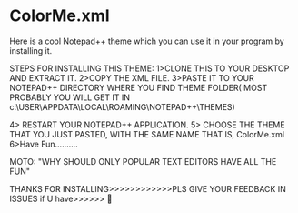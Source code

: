 # ColorMe.xml
Here is a cool Notepad++ theme which you can use it in your program by installing it.


STEPS FOR INSTALLING THIS THEME:
1>CLONE THIS TO YOUR DESKTOP AND EXTRACT IT.
2>COPY THE XML FILE.
3>PASTE IT TO YOUR NOTEPAD++ DIRECTORY WHERE YOU FIND THEME FOLDER( MOST PROBABLY YOU WILL GET IT IN c:\\USER\APPDATA\LOCAL\ROAMING\NOTEPAD++\THEMES)

4> RESTART YOUR NOTEPAD++ APPLICATION.
5> CHOOSE THE THEME THAT YOU JUST PASTED, WITH THE SAME NAME THAT IS, ColorMe.xml 
6>Have Fun..........



MOTO: "WHY SHOULD ONLY POPULAR TEXT EDITORS HAVE ALL THE FUN"
 
THANKS FOR INSTALLING>>>>>>>>>>>>PLS GIVE YOUR FEEDBACK IN ISSUES if U have>>>>>> :smiling_face_with_three_hearts: 
